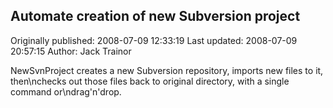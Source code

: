 ## Automate creation of new Subversion project

Originally published: 2008-07-09 12:33:19
Last updated: 2008-07-09 20:57:15
Author: Jack Trainor

NewSvnProject creates a new Subversion repository, imports new files to it, then\nchecks out those files back to original directory, with a single command or\ndrag'n'drop.